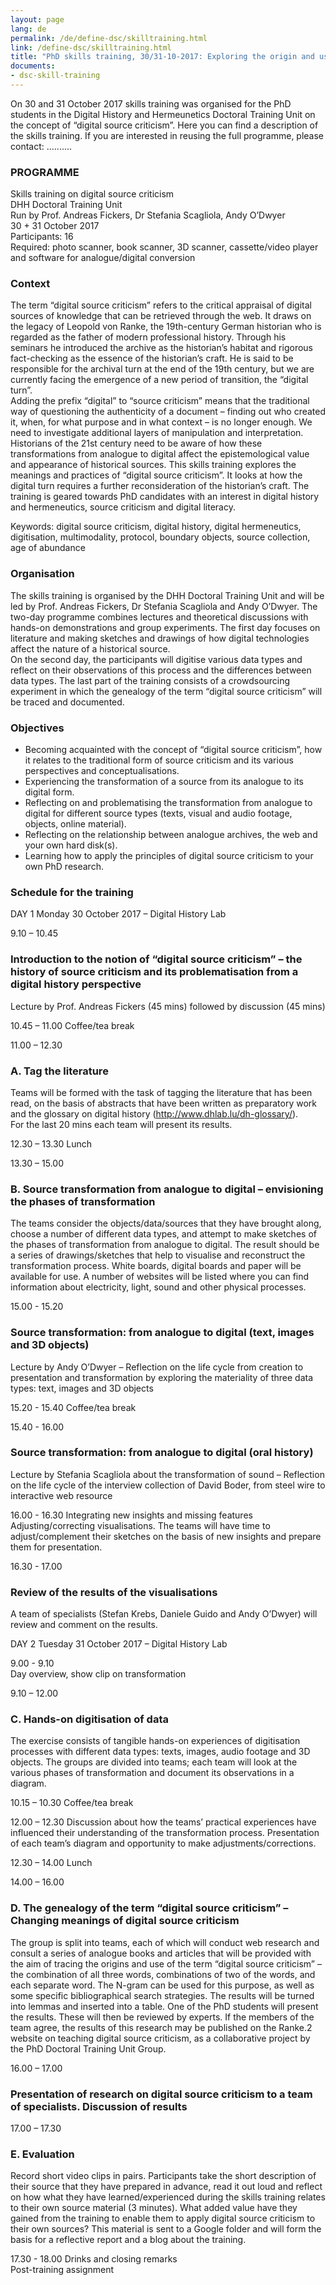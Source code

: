 ```yaml
---
layout: page
lang: de
permalink: /de/define-dsc/skilltraining.html
link: /define-dsc/skilltraining.html
title: "PhD skills training, 30/31-10-2017: Exploring the origin and use of the term  \"digital source criticism\""
documents:
- dsc-skill-training
---
```



On 30 and 31 October 2017 skills training was organised for the PhD students in the Digital History and Hermeunetics Doctoral Training Unit on the concept of “digital source criticism”. Here you can find a description of the skills training.
If you are interested in reusing the full programme, please contact: ..........

<!-- more -->

### PROGRAMME
Skills training on digital source criticism  
DHH Doctoral Training Unit  
Run by Prof. Andreas Fickers, Dr Stefania Scagliola, Andy O’Dwyer  
30 + 31 October 2017  
Participants: 16  
Required: photo scanner, book scanner, 3D scanner, cassette/video player and software for analogue/digital conversion

### Context

The term “digital source criticism” refers to the critical appraisal of digital sources of knowledge that can be retrieved through the web. It draws on the legacy of Leopold von Ranke, the 19th-century German historian who is regarded as the father of modern professional history. Through his seminars he introduced the archive as the historian’s habitat and rigorous fact-checking as the essence of the historian’s craft. He is said to be responsible for the archival turn at the end of the 19th century, but we are currently facing the emergence of a new period of transition, the “digital turn”.  
Adding the prefix “digital” to “source criticism” means that the traditional way of questioning the authenticity of a document – finding out who created it, when, for what purpose and in what context – is no longer enough. We need to investigate additional layers of manipulation and interpretation. Historians of the 21st century need to be aware of how these transformations from analogue to digital affect the epistemological value and appearance of historical sources. This skills training explores the meanings and practices of “digital source criticism”. It looks at how the digital turn requires a further reconsideration of the historian’s craft. The training is geared towards PhD candidates with an interest in digital history and hermeneutics, source criticism and digital literacy.

Keywords: digital source criticism, digital history, digital hermeneutics, digitisation, multimodality, protocol, boundary objects, source collection, age of abundance

### Organisation

The skills training is organised by the DHH Doctoral Training Unit and will be led by Prof. Andreas Fickers, Dr Stefania Scagliola and Andy O’Dwyer. The two-day programme combines lectures and theoretical discussions with hands-on demonstrations and group experiments. The first day focuses on literature and making sketches and drawings of how digital technologies affect the nature of a historical source.  
On the second day, the participants will digitise various data types and reflect on their observations of this process and the differences between data types. The last part of the training consists of a crowdsourcing experiment in which the genealogy of the term “digital source criticism” will be traced and documented.

### Objectives

- Becoming acquainted with the concept of “digital source criticism”, how it relates to the traditional form of source criticism and its various perspectives and conceptualisations.
- Experiencing the transformation of a source from its analogue to its digital form.
- Reflecting on and problematising the transformation from analogue to digital for different source types (texts, visual and audio footage, objects, online material).
- Reflecting on the relationship between analogue archives, the web and your own hard disk(s).
- Learning how to apply the principles of digital source criticism to your own PhD research.

### Schedule for the training

DAY 1 Monday 30 October 2017 – Digital History Lab

9.10 – 10.45

### Introduction to the notion of “digital source criticism” – the history of source criticism and its problematisation from a digital history perspective
Lecture by Prof. Andreas Fickers (45 mins) followed by discussion (45 mins)

10.45 – 11.00
Coffee/tea break

11.00 – 12.30
### A. Tag the literature

Teams will be formed with the task of tagging the literature that has been read, on the basis of abstracts that have been written as preparatory work and the glossary on digital history (http://www.dhlab.lu/dh-glossary/).  
For the last 20 mins each team will present its results.

12.30 – 13.30
Lunch

13.30 – 15.00
### B. Source transformation from analogue to digital – envisioning the phases of transformation

The teams consider the objects/data/sources that they have brought along, choose a number of different data types, and attempt to make sketches of the phases of transformation from analogue to digital. The result should be a series of drawings/sketches that help to visualise and reconstruct the transformation process. White boards, digital boards and paper will be available for use. A number of websites will be listed where you can find information about electricity, light, sound and other physical processes.

15.00 - 15.20
### Source transformation: from analogue to digital (text, images and 3D objects)

Lecture by Andy O’Dwyer – Reflection on the life cycle from creation to presentation and transformation by exploring the materiality of three data types: text, images and 3D objects

15.20 - 15.40
Coffee/tea break

15.40 - 16.00
### Source transformation: from analogue to digital (oral history)

Lecture by Stefania Scagliola about the transformation of sound – Reflection on the life cycle of the interview collection of David Boder, from steel wire to interactive web resource  

16.00 - 16.30
Integrating new insights and missing features  
Adjusting/correcting visualisations. The teams will have time to adjust/complement their sketches on the basis of new insights and prepare them for presentation.

16.30 - 17.00
### Review of the results of the visualisations

A team of specialists (Stefan Krebs, Daniele Guido and Andy O’Dwyer) will review and comment on the results.



DAY 2 Tuesday 31 October 2017 – Digital History Lab

9.00 - 9.10  
Day overview, show clip on transformation

9.10 – 12.00

### C. Hands-on digitisation of data

The exercise consists of tangible hands-on experiences of digitisation processes with different data types: texts, images, audio footage and 3D objects. The groups are divided into teams; each team will look at the various phases of transformation and document its observations in a diagram.

10.15 – 10.30
Coffee/tea break

12.00 – 12.30 Discussion about how the teams’ practical experiences have influenced their understanding of the transformation process. Presentation of each team’s diagram and opportunity to make adjustments/corrections.

12.30 – 14.00
Lunch

14.00 – 16.00

### D. The genealogy of the term “digital source criticism” – Changing meanings of digital source criticism

The group is split into teams, each of which will conduct web research and consult a series of analogue books and articles that will be provided with the aim of tracing the origins and use of the term “digital source criticism” – the combination of all three words, combinations of two of the words, and each separate word. The N-gram can be used for this purpose, as well as some specific bibliographical search strategies. The results will be turned into lemmas and inserted into a table. One of the PhD students will present the results. These will then be reviewed by experts. If the members of the team agree, the results of this research may be published on the Ranke.2 website on teaching digital source criticism, as a collaborative project by the PhD Doctoral Training Unit Group.

16.00 – 17.00

### Presentation of research on digital source criticism to a team of specialists. Discussion of results


17.00 – 17.30

### E. Evaluation

Record short video clips in pairs. Participants take the short description of their source that they have prepared in advance, read it out loud and reflect on how what they have learned/experienced during the skills training relates to their own source material (3 minutes). What added value have they gained from the training to enable them to apply digital source criticism to their own sources? This material is sent to a Google folder and will form the basis for a reflective report and a blog about the training.  

17.30 - 18.00
Drinks and closing remarks  
Post-training assignment
